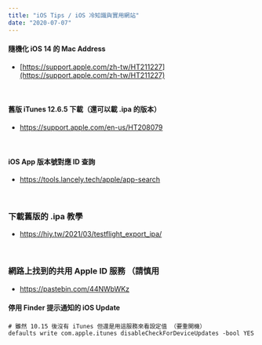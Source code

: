 ```yaml
---
title: "iOS Tips / iOS 冷知識與實用網站"
date: "2020-07-07"
---
```


#### 隨機化 iOS 14 的 Mac Address
* [https://support.apple.com/zh-tw/HT211227](https://support.apple.com/zh-tw/HT211227)

</br>

#### 舊版 iTunes 12.6.5 下載（還可以載 .ipa 的版本）
* https://support.apple.com/en-us/HT208079

</br>

#### iOS App 版本號對應 ID 查詢
* https://tools.lancely.tech/apple/app-search

</br>

### 下載舊版的 .ipa 教學
* https://hiy.tw/2021/03/testflight_export_ipa/

</br>

### 網路上找到的共用 Apple ID 服務 （請慎用
* https://pastebin.com/44NWbWKz

#### 停用 Finder 提示通知的 iOS Update
```shell
# 雖然 10.15 後沒有 iTunes 但還是用這服務來看設定值 （要重開機）
defaults write com.apple.itunes disableCheckForDeviceUpdates -bool YES
```